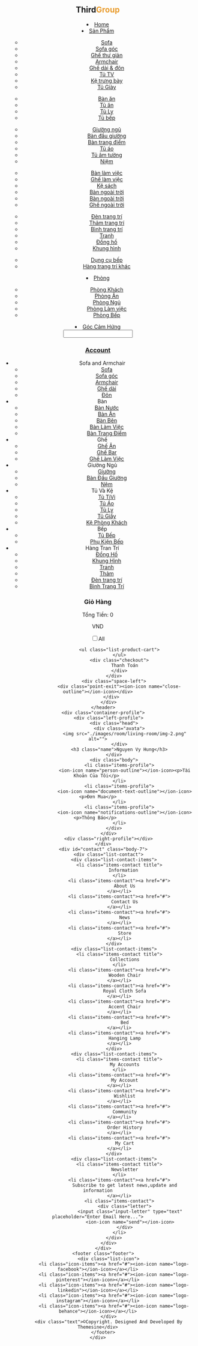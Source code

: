 <!DOCTYPE html>
<html lang="en">
<head>
    <meta charset="UTF-8">
    <meta http-equiv="X-UA-Compatible" content="IE=edge">
    <meta name="viewport" content="width=device-width, initial-scale=1.0">
    <title>GroupThree</title>
    <link href="https://fonts.googleapis.com/css?family=Roboto:100,100i,300,300i,400,400i,500,500i,700,700i,900,900i" rel="stylesheet">
    <script type="module" src="https://unpkg.com/ionicons@5.5.2/dist/ionicons/ionicons.esm.js"></script>
    <link rel="preconnect" href="https://fonts.googleapis.com">
    <link rel="preconnect" href="https://fonts.gstatic.com" crossorigin>
    <link href="https://fonts.googleapis.com/css2?family=Acme&family=Akshar&family=Archivo+Black&family=Assistant:wght@200;300&family=Bangers&family=Carter+One&family=Dancing+Script:wght@500;600&family=Fjalla+One&family=Gulzar&family=Hind+Siliguri:wght@400;500;700&family=Karla:wght@200&family=Lato&family=Ms+Madi&family=Mukta:wght@300;800&family=Nunito:wght@200;300&family=Orelega+One&family=Oswald&family=Oxygen:wght@700&family=PT+Sans+Narrow&family=Permanent+Marker&family=Poppins:wght@100&family=Quicksand:wght@500&family=Roboto+Mono:wght@300&family=Roboto:ital,wght@0,500;0,900;1,500&family=Rubik&family=Square+Peg&family=The+Nautigal:wght@400;700&family=Varela+Round&family=Vollkorn:wght@500&display=swap" rel="stylesheet">
    <script nomodule src="https://unpkg.com/ionicons@5.5.2/dist/ionicons/ionicons.js"></script>
    <link rel="stylesheet" href="./assets/css/app.css">
    <link rel="stylesheet" href="./assets/css/home.css">
    <link rel="stylesheet" href="./assets/css/product.css">
    <link rel="stylesheet" href="./assets/css/slide-2-banner.css">
    <link rel="stylesheet" href="./assets/css/room.css">
    <link rel="shortcut icon" href="./logo/logo.png" type="image/x-icon">
    <link rel="stylesheet" href="./assets/css/profile.css">
</head>
<body>
    <div class="wrapper">
        <header id="top" class="header  header-banner">
            <div class="headline">
                <div class="left-headline"  >
                    <div class="show-menu"><ion-icon name="menu-outline"></ion-icon></div>
                    <h2 class="logo">Third<span style="color:#E99C2E;">Group</span></h2>
                </div>
                <div class="center-headline">
                    <nav class="menu">
                        <li class="menu-items menu-items-product"><a href="./index.html">Home</a></li>
                        <li class="menu-items menu-items-product"><a href="./product.html">Sản Phẩm</a><ion-icon name="chevron-down-outline"></ion-icon>
                        <div class="menu-level-2">
                            <ul class="list-menu-level-2">
                                <ul class="group-list">
                                    <li class="items-menu-level-2"><a href="#">Sofa</a></li>
                                    <li class="items-menu-level-2"><a href="#">Sofa góc</a></li>
                                    <li class="items-menu-level-2"><a href="#">Ghế thư giản</a></li>
                                    <li class="items-menu-level-2"><a href="#">Armchair</a></li>
                                    <li class="items-menu-level-2"><a href="#">Ghế dài & đôn</a></li>
                                    <li class="items-menu-level-2"><a href="#">Tủ TV</a></li>
                                    <li class="items-menu-level-2"><a href="#">Kệ trưng bày</a></li>
                                    <li class="items-menu-level-2"><a href="#">Tủ Giày</a></li>
                                </ul>
                                <ul class="group-list">
                                    <li class="items-menu-level-2"><a href="#">Bàn ăn</a></li>
                                    <li class="items-menu-level-2"><a href="#">Tủ ăn</a></li>
                                    <li class="items-menu-level-2"><a href="#">Tủ Ly</a></li>
                                    <li class="items-menu-level-2"><a href="#">Tủ bếp</a></li>
                                </ul>
                                <ul class="group-list">
                                    <li class="items-menu-level-2"><a href="#">Giường ngủ</a></li>
                                    <li class="items-menu-level-2"><a href="#">Bàn đầu giường</a></li>
                                    <li class="items-menu-level-2"><a href="#">Bàn trang điểm</a></li>
                                    <li class="items-menu-level-2"><a href="#">Tủ áo</a></li>
                                    <li class="items-menu-level-2"><a href="#">Tủ âm tường</a></li>
                                    <li class="items-menu-level-2"><a href="#">Niệm</a></li>
                                </ul>
                                <ul class="group-list">
                                    <li class="items-menu-level-2"><a href="#">Bàn làm việc</a></li>
                                    <li class="items-menu-level-2"><a href="#">Ghế làm việc</a></li>
                                    <li class="items-menu-level-2"><a href="#">Kệ sách</a></li>
                                    <li class="items-menu-level-2"><a href="#">Bàn ngoài trời</a></li>
                                    <li class="items-menu-level-2"><a href="#">Bàn ngoài trời</a></li>
                                    <li class="items-menu-level-2"><a href="#">Ghế ngoài trời</a></li>
                                </ul>
                                <ul class="group-list">
                                    <li class="items-menu-level-2"><a href="#">Đèn trang trí </a></li>
                                    <li class="items-menu-level-2"><a href="#">Thảm trang trí</a></li>
                                    <li class="items-menu-level-2"><a href="#">Bình trang trí</a></li>
                                    <li class="items-menu-level-2"><a href="#">Tranh</a></li>
                                    <li class="items-menu-level-2"><a href="#">Đồng hồ</a></li>
                                    <li class="items-menu-level-2"><a href="#">Khung hình</a></li>
                                </ul>
                                <ul class="group-list">
                                    <li class="items-menu-level-2"><a href="#">Dụng cụ bếp</a></li>
                                    <li class="items-menu-level-2"><a href="#">Hàng trang trí khác</a></li>
                                </ul>
                            </ul>
                        </div>
                        </li>
                        <li class="menu-items menu-items-product  active"><a href="./room.html">Phòng</a><ion-icon name="chevron-down-outline"></ion-icon>
                            <div class="menu-level-2 kitchen">
                                <ul class="list-menu-level-2">
                                    <ul class="group-list">
                                        <li class="items-menu-level-2"><a href="#">Phòng Khách</a></li>
                                        <li class="items-menu-level-2"><a href="#">Phòng Ăn</a></li>
                                        <li class="items-menu-level-2"><a href="#">Phòng Ngủ</a></li>
                                        <li class="items-menu-level-2"><a href="#">Phòng Làm việc</a></li>
                                        <li class="items-menu-level-2"><a href="#">Phòng Bếp</a></li>
                                    </ul>
                                </ul>
                            </div>
                       </li>
                        <li class="menu-items menu-items-product"><a href="./design.html">Góc Cảm Hứng</a></li>
                    </nav>
                </div>
                <div class="right-headline">
                    <div class="search"><input class="input-search" type="text" placeholder=""><ion-icon name="search-outline"></ion-icon></div>
                    <div class="cart"><div class="quantity-items-cart"></div><ion-icon name="cart-outline"></ion-icon></div>
                    <a href="./account.html" class="account"><ion-icon name="person-circle-outline"></ion-icon><h3>Account</h3></a>
                </div>
            </div>
            <div class="body-left-meu">
                <div class="left-menu">
                    <ul class="list-menu-left">
                        <li class="items-menu-left">
                            <span>Sofa and Armchair</span><ion-icon name="chevron-down-outline"></ion-icon>
                            <ul class="list-menu-chilrent">
                                <li class="menu-chilrent-items"><a href="">Sofa</a></li>
                                <li class="menu-chilrent-items"><a href="#">Sofa góc</a></li>
                                <li class="menu-chilrent-items"><a href="#">Armchair</a></li>
                                <li class="menu-chilrent-items"><a href="#">Ghế dài</a></li>
                                <li class="menu-chilrent-items"><a href="#">Đôn</a></li>
                            </ul>
                        </li>
                        <li class="items-menu-left">
                            <span>Bàn</span><ion-icon name="chevron-down-outline"></ion-icon>
                            <ul class="list-menu-chilrent">
                                <li class="menu-chilrent-items"><a href="#">Bàn Nước</a></li>
                                <li class="menu-chilrent-items"><a href="#">Bàn Ăn</a></li>
                                <li class="menu-chilrent-items"><a href="#">Bàn Bên</a></li>
                                <li class="menu-chilrent-items"><a href="#">Bàn Làm Việc</a></li>
                                <li class="menu-chilrent-items"><a href="#">Bàn Trang Điểm</a></li>
                            </ul>
                        </li>
                        <li class="items-menu-left">
                            <span>Ghế</span><ion-icon name="chevron-down-outline"></ion-icon>
                            <ul class="list-menu-chilrent">
                                <li class="menu-chilrent-items"><a href="#">Ghế Ăn</a></li>
                                <li class="menu-chilrent-items"><a href="#">Ghế Bar</a></li>
                                <li class="menu-chilrent-items"><a href="#">Ghế Làm Việc</a></li>
                            </ul>
                        </li>
                        <li class="items-menu-left">
                            <span>Giường Ngủ</span><ion-icon name="chevron-down-outline"></ion-icon>
                             <ul class="list-menu-chilrent">
                                <li class="menu-chilrent-items"><a href="#">Giường</a></li>
                                <li class="menu-chilrent-items"><a href="#">Bàn Đầu Giường</a></li>
                                <li class="menu-chilrent-items"><a href="#">Nệm</a></li>
                            </ul>
                        </li>
                        <li class="items-menu-left">
                            <span>Tủ Và Kệ</span><ion-icon name="chevron-down-outline"></ion-icon>
                             <ul class="list-menu-chilrent">
                                <li class="menu-chilrent-items"><a href="#">Tủ TiVi</a></li>
                                <li class="menu-chilrent-items"><a href="#">Tủ Áo</a></li>
                                <li class="menu-chilrent-items"><a href="#">Tủ Ly</a></li>
                                <li class="menu-chilrent-items"><a href="#">Tủ Giầy</a></li>
                                <li class="menu-chilrent-items"><a href="#">Kệ Phòng Khách</a></li>
                            </ul>
                        </li>
                        <li class="items-menu-left">
                            <span>Bếp</span><ion-icon name="chevron-down-outline"></ion-icon>
                             <ul class="list-menu-chilrent">
                                <li class="menu-chilrent-items"><a href="#">Tủ Bếp</a></li>
                                <li class="menu-chilrent-items"><a href="#">Phụ Kiện Bếp</a></li>
                            </ul>
                        </li>
                        <li class="items-menu-left">
                            <span>Hàng Tran Trí</span><ion-icon name="chevron-down-outline"></ion-icon>
                             <ul class="list-menu-chilrent">
                                <li class="menu-chilrent-items"><a href="#">Đồng Hồ</a></li>
                                <li class="menu-chilrent-items"><a href="#">Khung Hình</a></li>
                                <li class="menu-chilrent-items"><a href="#">Tranh</a></li>
                                <li class="menu-chilrent-items"><a href="#">Thảm</a></li>
                                <li class="menu-chilrent-items"><a href="#">Đèn trang trí</a></li>
                                <li class="menu-chilrent-items"><a href="#">Bình Trang Trí</a></li>
                            </ul>
                        </li>
                    </ul>
                </div>
                <div class="list-right">
                    <div class="point-exit"><ion-icon name="close-outline"></ion-icon></div>
                </div>
            </div>
            <div class="body-cart">
                <div class="main-cart">
                    <div class="headline-cart">
                        <h3 class="title-cart">Giỏ Hàng</h3>
                        <div class="total-price">Tổng Tiền: <span>0</span><p>VND</p></div>
                        <div class="check-all"><input name="check-all" type="checkbox"><label for="check-all">All</label></div>
                    </div>

                    <ul class="list-product-cart">
                    </ul>
                    <div class="checkout">
                        Thanh Toán
                    </div>
                </div>
                <div class="space-left">
                    <div class="point-exit"><ion-icon name="close-outline"></ion-icon></div>
                </div>  
            </div>
        </header>
        <div class="container-profile">
            <div class="left-profile">
                <div class="head">
                    <div class="avata">
                        <img src="./images/room/living-room/img-2.png" alt="">
                    </div>
                    <h3 class="name">Nguyen Vy Hung</h3>
                </div>
                <div class="body">
                    <li class="items-profile">
                        <ion-icon name="person-outline"></ion-icon><p>Tài Khoản Của Tôi</p> 
                    </li>
                    <li class="items-profile">
                        <ion-icon name="document-text-outline"></ion-icon><p>Đơn Mua</p>
                    </li>
                    <li class="items-profile">
                        <ion-icon name="notifications-outline"></ion-icon><p>Thông Báo</p>  
                    </li>
                </div>
            </div>
            <div class="right-profile"></div>
        </div>
        <div id="contact" class="body-7">
            <div class="list-contact">
                <div class="list-contact-items">
                    <li class="items-contact title">
                        Information 
                    </li>
                    <li class="items-contact"><a href="#">
                        About Us
                    </a></li>
                    <li class="items-contact"><a href="#">
                        Contact Us
                    </a></li>
                    <li class="items-contact"><a href="#">
                        News
                    </a></li>
                    <li class="items-contact"><a href="#">
                        Store
                    </a></li>
                </div>
                <div class="list-contact-items">
                    <li class="items-contact title">
                        Collections
                    </li>
                    <li class="items-contact"><a href="#">
                        Wooden Chair
                    </a></li>
                    <li class="items-contact"><a href="#">
                        Royal Cloth Sofa
                    </a></li>
                    <li class="items-contact"><a href="#">
                        Accent Chair
                    </a></li>
                    <li class="items-contact"><a href="#">
                        Bed
                    </a></li>
                    <li class="items-contact"><a href="#">
                        Hanging Lamp
                    </a></li>
                </div>
                <div class="list-contact-items">
                    <li class="items-contact title">
                        My Accounts
                    </li>
                    <li class="items-contact"><a href="#">
                        My Account
                    </a></li>
                    <li class="items-contact"><a href="#">
                        Wishlist
                    </a></li>
                    <li class="items-contact"><a href="#">
                        Community
                    </a></li>
                    <li class="items-contact"><a href="#">
                        Order History
                    </a></li>
                    <li class="items-contact"><a href="#">
                        My Cart
                    </a></li>
                </div>
                <div class="list-contact-items">
                    <li class="items-contact title">
                        Newsletter
                    </li>
                    <li class="items-contact"><a href="#">
                        Subscribe to get latest news,update and information
                    </a></li>
                    <li class="items-contact">
                        <div class="letter">
                            <input class="input-letter" type="text" placeholder="Enter Email Here...">
                            <ion-icon name="send"></ion-icon>
                        </div>
                    </li>
                </div>
            </div>
        </div>
        <footer class="footer">
            <div class="list-icon">
                <li class="icon-items"><a href="#"><ion-icon name="logo-facebook"></ion-icon></a></li>
                <li class="icon-items"><a href="#"><ion-icon name="logo-pinterest"></ion-icon></a></li>
                <li class="icon-items"><a href="#"><ion-icon name="logo-linkedin"></ion-icon></a></li>
                <li class="icon-items"><a href="#"><ion-icon name="logo-instagram"></ion-icon></a></li>
                <li class="icon-items"><a href="#"><ion-icon name="logo-behance"></ion-icon></a></li>
            </div>
            <div class="text">©Copyright. Designed And Developed By Themesine</div>
        </footer>
    </div>
</body>
<script src="./assets/javascript/show-search.js"></script>
<script src="./assets/javascript/cr-menu-item-product.js"></script>
<script src="./assets/javascript/show-left-meu.js"></script>
<script src="./assets/javascript/slide-2-banner.js"></script>
<script src="./assets/javascript/sticky-header.js"></script>
<script src="./assets/javascript/cart.js"></script>
</html>
